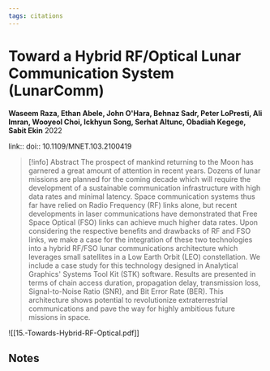 ```yaml
---
tags: citations
---
```

# Toward a Hybrid RF/Optical Lunar Communication System (LunarComm)

**Waseem Raza, Ethan Abele, John O'Hara, Behnaz Sadr, Peter LoPresti, Ali Imran, Wooyeol Choi, Ickhyun Song, Serhat Altunc, Obadiah Kegege, Sabit Ekin**
2022

link:: 
doi:: 10.1109/MNET.103.2100419

> [!info] Abstract
> The prospect of mankind returning to the Moon has garnered a great amount of attention in recent years. Dozens of lunar missions are planned for the coming decade which will require the development of a sustainable communication infrastructure with high data rates and minimal latency. Space communication systems thus far have relied on Radio Frequency (RF) links alone, but recent developments in laser communications have demonstrated that Free Space Optical (FSO) links can achieve much higher data rates. Upon considering the respective benefits and drawbacks of RF and FSO links, we make a case for the integration of these two technologies into a hybrid RF/FSO lunar communications architecture which leverages small satellites in a Low Earth Orbit (LEO) constellation. We include a case study for this technology designed in Analytical Graphics' Systems Tool Kit (STK) software. Results are presented in terms of chain access duration, propagation delay, transmission loss, Signal-to-Noise Ratio (SNR), and Bit Error Rate (BER). This architecture shows potential to revolutionize extraterrestrial communications and pave the way for highly ambitious future missions in space.


![[15.-Towards-Hybrid-RF-Optical.pdf]]
## Notes

